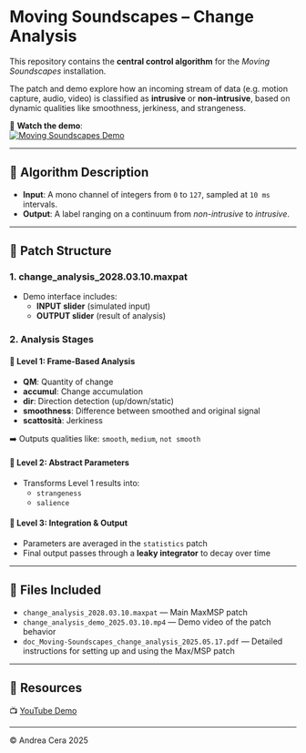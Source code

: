 # Moving Soundscapes – Change Analysis

This repository contains the **central control algorithm** for the *Moving Soundscapes* installation.

The patch and demo explore how an incoming stream of data (e.g. motion capture, audio, video) is classified as **intrusive** or **non-intrusive**, based on dynamic qualities like smoothness, jerkiness, and strangeness.

🎥 **Watch the demo**:  
[![Moving Soundscapes Demo](https://img.youtube.com/vi/Kp8f3Qj1T3s/hqdefault.jpg)](https://youtu.be/Kp8f3Qj1T3s)

---

## 🧠 Algorithm Description

- **Input**: A mono channel of integers from `0` to `127`, sampled at `10 ms` intervals.
- **Output**: A label ranging on a continuum from *non-intrusive* to *intrusive*.

---

## 🧩 Patch Structure

### 1. **change_analysis_2028.03.10.maxpat**

- Demo interface includes:
  - **INPUT slider** (simulated input)
  - **OUTPUT slider** (result of analysis)

### 2. **Analysis Stages**

#### 🔹 Level 1: Frame-Based Analysis
- **QM**: Quantity of change
- **accumul**: Change accumulation
- **dir**: Direction detection (up/down/static)
- **smoothness**: Difference between smoothed and original signal
- **scattosità**: Jerkiness

➡️ Outputs qualities like: `smooth`, `medium`, `not smooth`

#### 🔹 Level 2: Abstract Parameters
- Transforms Level 1 results into:
  - `strangeness`
  - `salience`

#### 🔹 Level 3: Integration & Output
- Parameters are averaged in the `statistics` patch
- Final output passes through a **leaky integrator** to decay over time

---

## 📁 Files Included

- `change_analysis_2028.03.10.maxpat` — Main MaxMSP patch
- `change_analysis_demo_2025.03.10.mp4` — Demo video of the patch behavior
- `doc_Moving-Soundscapes_change_analysis_2025.05.17.pdf` — Detailed instructions for setting up and using the Max/MSP patch

---

## 🔗 Resources

📺 [YouTube Demo](https://youtu.be/Kp8f3Qj1T3s)

---

© Andrea Cera 2025
